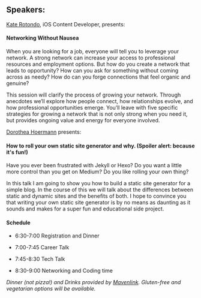 ## Speakers:

[Kate Rotondo](http://kathrynrotondo.com), iOS Content Developer, presents:

#### Networking Without Nausea

When you are looking for a job, everyone will tell you to leverage your network. A strong network can increase your access to professional resources and employment options. But how do you create a network that leads to opportunity? How can you ask for something without coming across as needy? How do can you forge connections that feel organic and genuine?

This session will clarify the process of growing your network. Through anecdotes we’ll explore how people connect, how relationships evolve, and how professional opportunities emerge. You’ll leave with five specific strategies for growing a network that is not only strong when you need it, but provides ongoing value and energy for everyone involved.

[Dorothea Hoermann](https://github.com/hdorothea) presents:

#### How to roll your own static site generator and why. (Spoiler alert: because it's fun!)

Have you ever been frustrated with Jekyll or Hexo? Do you want a little more control than you get on Medium? Do you like rolling your own thing?

In this talk I am going to show you how to build a static site generator for a simple blog. In the course of this we will talk about the differences between static and dynamic sites and the benefits of both. I hope to convince you that writing your own static site generator is by no means as daunting as it sounds and makes for a super fun and educational side project.

#### Schedule

* 6:30-7:00 Registration and Dinner

* 7:00-7:45 Career Talk

* 7:45-8:30 Tech Talk

* 8:30-9:00 Networking and Coding time

*Dinner (not pizza!) and Drinks provided by [Mavenlink](https://www.mavenlink.com/). Gluten-free and vegetarian options will be available.*